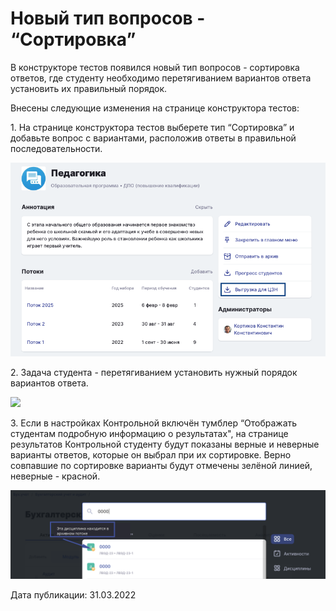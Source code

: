 # Новый тип вопросов - “Сортировка”

В конструкторе тестов появился новый тип вопросов - сортировка ответов, где студенту необходимо перетягиванием вариантов ответа установить их правильный порядок.

Внесены следующие изменения на странице конструктора тестов:

1\. На странице конструктора тестов выберете тип “Сортировка” и добавьте вопрос с вариантами, расположив ответы в правильной последовательности.

![](<../../.gitbook/assets/image.png>)

2\. Задача студента - перетягиванием установить нужный порядок вариантов ответа.

![](https://lh4.googleusercontent.com/dtWHza7qBArZqhfvVi18RPDQOBTKdVk9mfJyonAzCXr\_Ohs5ToABKV9nywpj2pFPsfiAuU\_8UzRoyvGIncoIc-aFw1xNZH7dt\_ZGEUZqcKsjhfPzIVz5lLaqwg1dcPJr87-rdCGf)

3\. Если в настройках Контрольной включён тумблер “Отображать студентам подробную информацию о результатах", на странице результатов Контрольной студенту будут показаны верные и неверные варианты ответов, которые он выбрал при их сортировке. Верно совпавшие по сортировке варианты будут отмечены зелёной линией, неверные - красной.

![](<../../.gitbook/assets/image (46).png>)

Дата публикации: 31.03.2022
